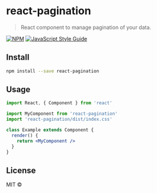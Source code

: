 # react-pagination

> React component to manage pagination of your data.

[![NPM](https://img.shields.io/npm/v/react-pagination.svg)](https://www.npmjs.com/package/react-pagination) [![JavaScript Style Guide](https://img.shields.io/badge/code_style-standard-brightgreen.svg)](https://standardjs.com)

## Install

```bash
npm install --save react-pagination
```

## Usage

```jsx
import React, { Component } from 'react'

import MyComponent from 'react-pagination'
import 'react-pagination/dist/index.css'

class Example extends Component {
  render() {
    return <MyComponent />
  }
}
```

## License

MIT © [](https://github.com/)
